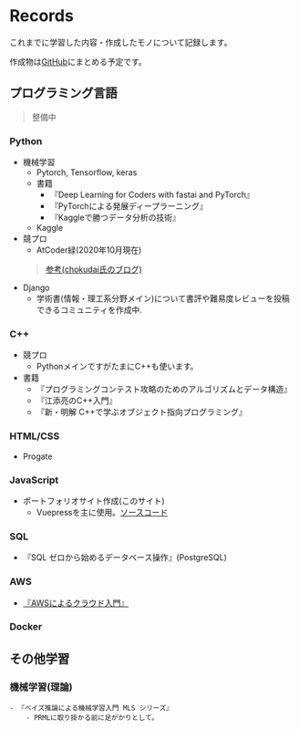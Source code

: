 # Records
これまでに学習した内容・作成したモノについて記録します。

作成物は[GitHub](https://github.com/maronuu)にまとめる予定です。

## プログラミング言語
>整備中
### Python
- 機械学習
    - Pytorch, Tensorflow, keras
    - 書籍
        - 『Deep Learning for Coders with fastai and PyTorch』
        - 『PyTorchによる発展ディープラーニング』
        - 『Kaggleで勝つデータ分析の技術』
    - Kaggle
- 競プロ
    - AtCoder緑(2020年10月現在)
    > [参考(chokudai氏のブログ)](http://chokudai.hatenablog.com/entry/2019/02/11/155904)
- Django
    - 学術書(情報・理工系分野メイン)について書評や難易度レビューを投稿できるコミュニティを作成中.
### C++
- 競プロ
    - PythonメインですがたまにC++も使います。
- 書籍
    - 『プログラミングコンテスト攻略のためのアルゴリズムとデータ構造』
    - 『江添亮のC++入門』
    - 『新・明解 C++で学ぶオブジェクト指向プログラミング』

### HTML/CSS
- Progate
### JavaScript
- ポートフォリオサイト作成(このサイト)
    - Vuepressを主に使用。[ソースコード](https://github.com/maronuu/bio)

### SQL
- 『SQL ゼロから始めるデータベース操作』(PostgreSQL)

### AWS
- [『AWSによるクラウド入門』](https://tomomano.gitlab.io/intro-aws/)

### Docker

## その他学習
### 機械学習(理論)
    - 『ベイズ推論による機械学習入門 MLS シリーズ』
        - PRMLに取り掛かる前に足がかりとして。